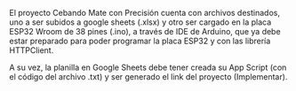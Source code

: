 El proyecto Cebando Mate con Precisión cuenta con archivos destinados, uno a ser subidos a google sheets (.xlsx) y otro ser cargado en la placa ESP32 Wroom de 38 pines (.ino), a través de IDE de Arduino, que ya debe estar preparado para poder programar la placa ESP32 y con las librería HTTPClient.

A su vez, la planilla en Google Sheets debe tener creada su App Script (con el código del archivo .txt) y ser generado el link del proyecto (Implementar).
